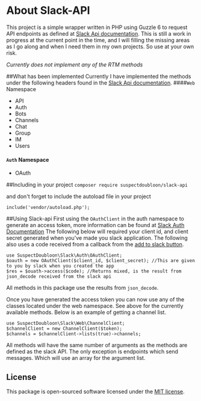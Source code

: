 # About Slack-API
This project is a simple wrapper written in PHP using Guzzle 6 to request API endpoints
as defined at [Slack Api documentation](https://api.slack.com/methods). This is still
a work in progress at the current point in the time, and I will filling the missing areas
as I go along and when I need them in my own projects. So use at your own risk.

*Currently does not implement any of the RTM methods*

##What has been implemented
Currently I have implemented the methods under the following headers found in the 
[Slack Api documentation](https://api.slack.com/methods).
####`Web` Namespace
 - API
 - Auth
 - Bots
 - Channels
 - Chat
 - Group
 - IM
 - Users
 
 
 #### `Auth` Namespace
 - OAuth
 
 ##Including in your project 
`composer require suspectdoubloon/slack-api`

and don't forget to include the autoload file in your project

`include('vendor/autoload.php');`

##Using Slack-api
First using the `OAuthClient` in the auth namespace to generate an access token, more
information can be found at [Slack Auth Documentation](https://api.slack.com/docs/oauth)
The following below will required your client id, and client secret generated when you've
made you slack application. The following also uses a code received from a callback from
the [add to slack button](https://api.slack.com/docs/slack-button).
```
use SuspectDoubloon\Slack\Auth\OAuthClient;
$oauth = new OAuthClient($client_id, $client_secret); //This are given to you by slack when you created the app
$res = $ouath->access($code); //Returns mixed, is the result from json_decode received from the slack api
```
All methods in this package use the results from `json_decode`.

Once you have generated the access token you can now use any of the classes located under the web namespace.
See above for the currently available methods. Below is an example of getting a channel list.
```
use SuspectDoubloon\Slack\Web\ChannelClient;
$channelClient = new ChannelClient($token);
$channels = $channelClient->lists(true)->channels;
```
All methods will have the same number of arguments as the methods are defined as the slack API.
The only exception is endpoints which send messages. Which will use an array for the argument list.


## License

This package is open-sourced software licensed under the [MIT license](http://opensource.org/licenses/MIT).